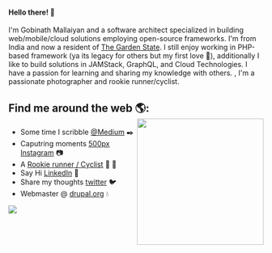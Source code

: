 #### Hello there! 👋

I'm Gobinath Mallaiyan and a software architect specialized in building web/mobile/cloud solutions employing open-source frameworks.  I'm from India and now a resident of [The Garden State][1]. I still enjoy working in PHP-based framework (ya its legacy for others but my first love :revolving_hearts:), additionally I like to build solutions in JAMStack, GraphQL, and Cloud Technologies. I have a passion for learning and sharing my knowledge with others. , I'm a passionate photographer and rookie runner/cyclist.

## Find me around the web 🌎: <a href="https://github.com/gobinathm"><img align="right" width="250" height="250" src="https://avatars0.githubusercontent.com/u/450222?s=460&u=b1663933cd0cf891755bb16717b8e8087e948367&v=4"></a>
- Some time I scribble [@Medium][2] :black_nib:
- Caputring moments [500px][3] [Instagram][4] :camera:
- A [Rookie runner / Cyclist][5] :runner: :bicyclist:
- Say Hi [LinkedIn][6] 💼
- Share my thoughts [twitter][7] :bird:
- Webmaster @ [drupal.org][8] :droplet:



![](https://visitor-badge.glitch.me/badge?page_id=gobinathm.gobinathm)

<!-- Links -->

[1]: https://www.netstate.com/states/intro/nj_intro.htm
[2]: https://medium.com/@gobinathm/about
[3]: https://500px.com/p/gobinathm
[4]: https://www.instagram.com/gobinathm/
[5]: https://www.strava.com/athletes/gmallaiyan
[6]: https://www.linkedin.com/in/gobinathm/
[7]: https://twitter.com/gobinathm
[8]: https://drupal.org/u/gobinathm

<!--
**gobinathm/gobinathm** is a ✨ _special_ ✨ repository because its `README.md` (this file) appears on your GitHub profile.

Here are some ideas to get you started:

- 🔭 I’m currently working on ...
- 🌱 I’m currently learning ...
- 👯 I’m looking to collaborate on ...
- 🤔 I’m looking for help with ...
- 💬 Ask me about ...
- 📫 How to reach me: ...
- 😄 Pronouns: ...
- ⚡ Fun fact: ...
-->

